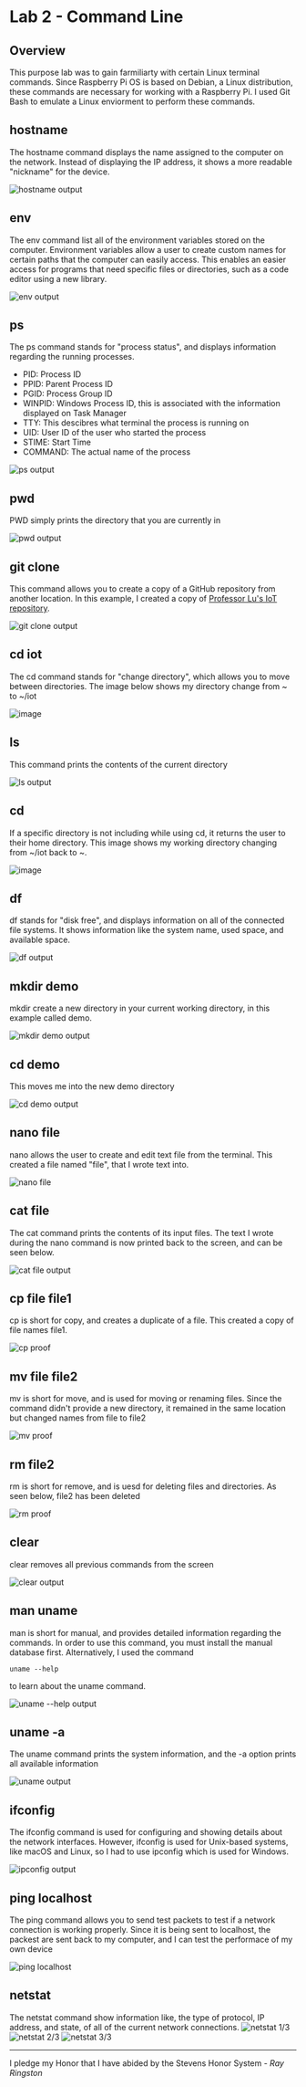 # Lab 2 - Command Line
## Overview
This purpose lab was to gain farmiliarty with certain Linux terminal commands. Since Raspberry Pi OS is based on Debian, a Linux distribution, these commands are necessary for working with a Raspberry Pi. I used Git Bash to emulate a Linux enviorment to perform these commands.

## hostname
The hostname command displays the name assigned to the computer on the network. Instead of displaying the IP address, it shows a more readable "nickname" for the device.

![hostname output](https://github.com/user-attachments/assets/8c4c0b77-6a78-4f40-970f-001e94b8182f)

## env
The env command list all of the environment variables stored on the computer. Environment variables allow a user to create custom names for certain paths that the computer can easily access. This enables an easier access for programs that need specific files or directories, such as a code editor using a new library.

![env output](https://github.com/user-attachments/assets/fd138fb9-9a29-4231-ae46-6c9bc8c54671)

## ps
The ps command stands for "process status", and displays information regarding the running processes.
- PID: Process ID
- PPID: Parent Process ID
- PGID: Process Group ID
- WINPID: Windows Process ID, this is associated with the information displayed on Task Manager
- TTY: This descibres what terminal the process is running on
- UID: User ID of the user who started the process
- STIME: Start Time
- COMMAND: The actual name of the process
  
![ps output](https://github.com/user-attachments/assets/75b02310-44a1-4505-a0a4-e84dc10aaf26)

## pwd
PWD simply prints the directory that you are currently in

![pwd output](https://github.com/user-attachments/assets/899a2606-b2e0-47e5-947e-8d9b18795b65)


## git clone
This command allows you to create a copy of a GitHub repository from another location. In this example, I created a copy of [Professor Lu's IoT repository](https://github.com/kevinwlu/iot.git).

![git clone output](https://github.com/user-attachments/assets/fe202e3e-b18b-431d-9d7c-590326f213f1)

## cd iot
The cd command stands for "change directory", which allows you to move between directories. The image below shows my directory change from ~ to ~/iot

![image](https://github.com/user-attachments/assets/9b764752-da9a-43a2-b162-e3d5f5531ee1)

## ls
This command prints the contents of the current directory

![ls output](https://github.com/user-attachments/assets/82cf5275-60a5-454f-bfea-c13c8a50e3ca)

## cd
If a specific directory is not including while using cd, it returns the user to their home directory. This image shows my working directory changing from ~/iot back to ~.

![image](https://github.com/user-attachments/assets/0a8d69d9-3487-4fcc-84f5-c656396682d7)

## df
df stands for "disk free", and displays information on all of the connected file systems. It shows information like the system name, used space, and available space.

![df output](https://github.com/user-attachments/assets/9bc35a0a-034c-42cf-a68e-5f310c1cd22f)

## mkdir demo
mkdir create a new directory in your current working directory, in this example called demo.

![mkdir demo output](https://github.com/user-attachments/assets/978a6da4-0db5-4829-acbc-0ad45c22e2ff)

## cd demo
This moves me into the new demo directory

![cd demo output](https://github.com/user-attachments/assets/0c3e5eba-c304-4561-8146-c56f09fc5204)


## nano file
nano allows the user to create and edit text file from the terminal. This created a file named "file", that I wrote text into.

![nano file](https://github.com/user-attachments/assets/5852e45e-eee3-40e6-b17c-9f616167b659)

## cat file
The cat command prints the contents of its input files. The text I wrote during the nano command is now printed back to the screen, and can be seen below.

![cat file output](https://github.com/user-attachments/assets/f95b0bc6-dea7-411d-b17a-169c098f9b38)

## cp file file1
cp is short for copy, and creates a duplicate of a file. This created a copy of file names file1.

![cp proof](https://github.com/user-attachments/assets/2193572a-e711-47be-92bb-e61b5d732d5c)

## mv file file2
mv is short for move, and is used for moving or renaming files. Since the command didn't provide a new directory, it remained in the same location but changed names from file to file2

![mv proof](https://github.com/user-attachments/assets/9f30cbe1-024a-458d-9103-e71d5893ad99)

## rm file2
rm is short for remove, and is uesd for deleting files and directories. As seen below, file2 has been deleted

![rm proof](https://github.com/user-attachments/assets/629fb099-f3ec-4e57-9c28-fc660fb45804)

## clear
clear removes all previous commands from the screen

![clear output](https://github.com/user-attachments/assets/f6f5b14c-ea18-40ee-b162-c3eb14e4d9e7)

## man uname
man is short for manual, and provides detailed information regarding the commands. In order to use this command, you must install the manual database first. Alternatively, I used the command 
```console
uname --help
```
to learn about the uname command.

![uname --help output](https://github.com/user-attachments/assets/717ffb87-d5f6-427a-bf27-df7342acfbeb)

## uname -a
The uname command prints the system information, and the -a option prints all available information

![uname output](https://github.com/user-attachments/assets/ed41f554-5875-4b64-b1d7-c20fa0a96af0)

## ifconfig
The ifconfig command is used for configuring and showing details about the network interfaces. However, ifconfig is used for Unix-based systems, like macOS and Linux, so I had to use ipconfig which is used for Windows.

![ipconfig output](https://github.com/user-attachments/assets/e81015d1-121b-4eb4-a8b7-cb5f31fc38af)

## ping localhost
The ping command allows you to send test packets to test if a network connection is working properly. Since it is being sent to localhost, the packest are sent back to my computer, and I can test the performace of my own device

![ping localhost](https://github.com/user-attachments/assets/5d2298eb-c03a-48f0-abdb-de530e20e86f)

## netstat
The netstat command show information like, the type of protocol, IP address, and state, of all of the current network connections.
![netstat 1/3](https://github.com/user-attachments/assets/6176c684-f870-4551-a32f-f6d9ba381cae)
![netstat 2/3](https://github.com/user-attachments/assets/e45a19bb-4985-48a6-b299-7fa64298fda5)
![netstat 3/3](https://github.com/user-attachments/assets/a6083064-3acf-442b-a239-ac1df8dbbf7d)

---
I pledge my Honor that I have abided by the Stevens Honor System - _Ray Ringston_
